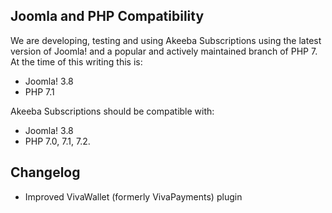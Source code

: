 ## Joomla and PHP Compatibility

We are developing, testing and using Akeeba Subscriptions using the latest version of Joomla! and a popular and actively maintained branch of PHP 7. At the time of this writing this is:

* Joomla! 3.8
* PHP 7.1

Akeeba Subscriptions should be compatible with:

* Joomla! 3.8
* PHP 7.0, 7.1, 7.2.

## Changelog

* Improved VivaWallet (formerly VivaPayments) plugin